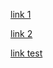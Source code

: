 [link 1](pictures/index.html#L7)

[link 2](pictures/elements.html)

[link test](pictures/index.html)